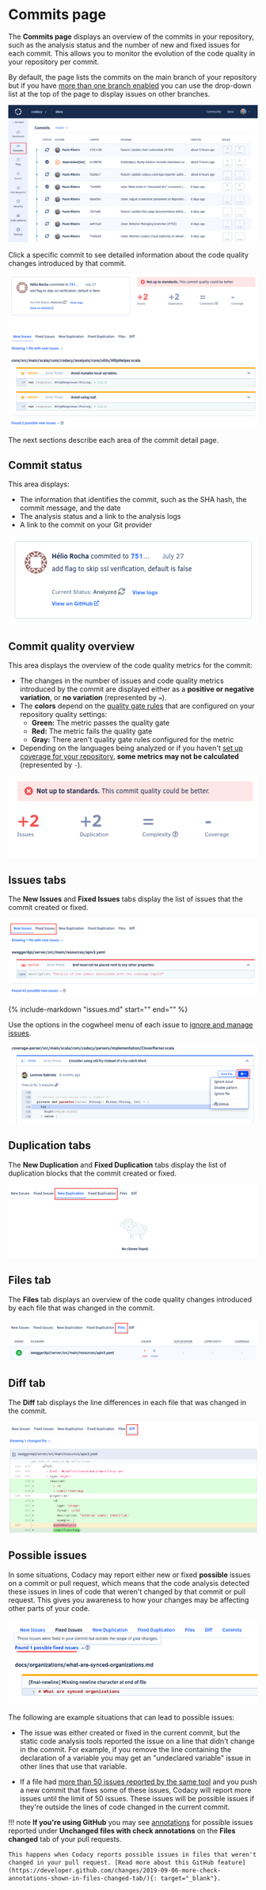 # Commits page

The **Commits page** displays an overview of the commits in your repository, such as the analysis status and the number of new and fixed issues for each commit. This allows you to monitor the evolution of the code quality in your repository per commit.

By default, the page lists the commits on the main branch of your repository but if you have [more than one branch enabled](../repositories-configure/managing-branches.md) you can use the drop-down list at the top of the page to display issues on other branches.

![Commits page](images/commits.png)

Click a specific commit to see detailed information about the code quality changes introduced by that commit.

![Commit detail](images/commits-detail.png)

The next sections describe each area of the commit detail page.

## Commit status

This area displays:

-   The information that identifies the commit, such as the SHA hash, the commit message, and the date
-   The analysis status and a link to the analysis logs
-   A link to the commit on your Git provider

![Commit status](images/commits-detail-status.png)

## Commit quality overview

This area displays the overview of the code quality metrics for the commit:

-   The changes in the number of issues and code quality metrics introduced by the commit are displayed either as a **positive or negative variation**, or **no variation** (represented by `=`).
-   The **colors** depend on the [quality gate rules](../repositories-configure/adjusting-quality-settings.md) that are configured on your repository quality settings:
    -   **Green:** The metric passes the quality gate
    -   **Red:** The metric fails the quality gate
    -   **Gray:** There aren't quality gate rules configured for the metric
-   Depending on the languages being analyzed or if you haven't [set up coverage for your repository](../coverage-reporter/index.md), **some metrics may not be calculated** (represented by `-`).

![Commit quality overview](images/commits-detail-quality-overview.png)

## Issues tabs

The **New Issues** and **Fixed Issues** tabs display the list of issues that the commit created or fixed.

![New Issues and Fixed Issues tabs](images/commits-tab-issues.png)<!--TODO Replace screenshot?-->

{%
    include-markdown "issues.md"
    start="<!--issue-detail-start-->"
    end="<!--issue-detail-end-->"
%}

Use the options in the cogwheel menu of each issue to [ignore and manage issues](issues.md#ignoring-and-managing-issues).

![Expanded issue view](images/issues-menu.png)

## Duplication tabs

The **New Duplication** and **Fixed Duplication** tabs display the list of duplication blocks that the commit created or fixed.

<!--TODO Describe information displayed on the tab-->

![New Duplication and Fixed Duplication tabs](images/commits-tab-duplication.png)<!--TODO Replace screenshot-->

## Files tab

The **Files** tab displays an overview of the code quality changes introduced by each file that was changed in the commit.

![Files tab](images/commits-tab-files.png)<!--TODO Replace screenshot?-->

## Diff tab

The **Diff** tab displays the line differences in each file that was changed in the commit.

![Diff tab](images/commits-tab-diff.png)<!--TODO Replace screenshot?-->

## Possible issues

<!--NOTE
    Consider moving this section to a dedicated page under the FAQs-->

In some situations, Codacy may report either new or fixed **possible** issues on a commit or pull request, which means that the code analysis detected these issues in lines of code that weren't changed by that commit or pull request. This gives you awareness to how your changes may be affecting other parts of your code.

![Possible fixed issue in a commit](images/commits-possible-issues.png)

The following are example situations that can lead to possible issues:

-   The issue was either created or fixed in the current commit, but the static code analysis tools reported the issue on a line that didn't change in the commit. For example, if you remove the line containing the declaration of a variable you may get an "undeclared variable" issue in other lines that use that variable.

-   If a file had [more than 50 issues reported by the same tool](../faq/code-analysis/does-codacy-place-limits-on-the-code-analysis.md) and you push a new commit that fixes some of these issues, Codacy will report more issues until the limit of 50 issues. These issues will be possible issues if they're outside the lines of code changed in the current commit.

!!! note
    **If you're using GitHub** you may see [annotations](../repositories-configure/integrations/github-integration.md#annotations)  for possible issues reported under **Unchanged files with check annotations** on the **Files changed** tab of your pull requests.

    This happens when Codacy reports possible issues in files that weren't changed in your pull request. [Read more about this GitHub feature](https://developer.github.com/changes/2019-09-06-more-check-annotations-shown-in-files-changed-tab/){: target="_blank"}.
